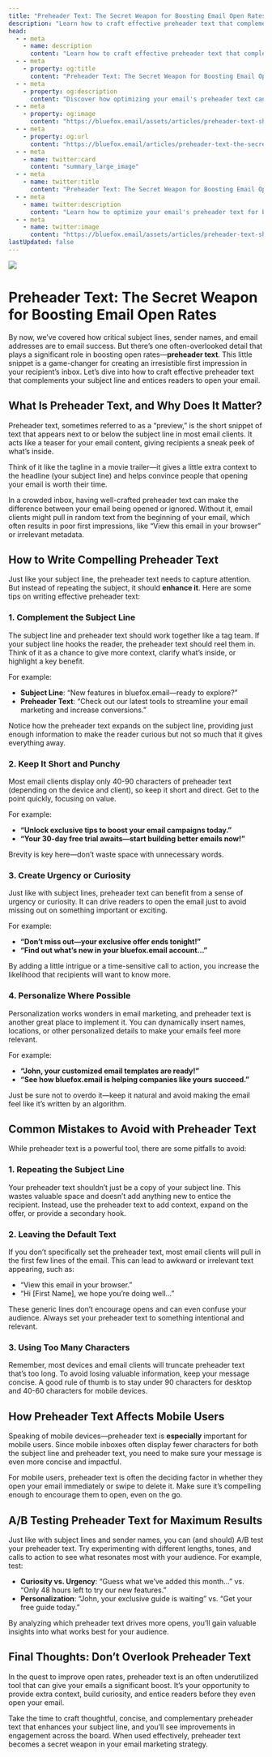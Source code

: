 ```yaml
---
title: "Preheader Text: The Secret Weapon for Boosting Email Open Rates"
description: "Learn how to craft effective preheader text that complements your subject line and entices readers to open your emails."
head:
  - - meta
    - name: description
      content: "Learn how to craft effective preheader text that complements your subject line and entices readers to open your emails."
  - - meta
    - property: og:title
      content: "Preheader Text: The Secret Weapon for Boosting Email Open Rates"
  - - meta
    - property: og:description
      content: "Discover how optimizing your email's preheader text can increase open rates and make your email stand out in the inbox."
  - - meta
    - property: og:image
      content: "https://bluefox.email/assets/articles/preheader-text-share.png"
  - - meta
    - property: og:url
      content: "https://bluefox.email/articles/preheader-text-the-secret-weapon"
  - - meta
    - name: twitter:card
      content: "summary_large_image"
  - - meta
    - name: twitter:title
      content: "Preheader Text: The Secret Weapon for Boosting Email Open Rates"
  - - meta
    - name: twitter:description
      content: "Learn how to optimize your email's preheader text for better open rates and engagement."
  - - meta
    - name: twitter:image
      content: "https://bluefox.email/assets/articles/preheader-text-share.png"
lastUpdated: false
---
```


![](/assets/articles/preheader-text.png)

# Preheader Text: The Secret Weapon for Boosting Email Open Rates

By now, we’ve covered how critical subject lines, sender names, and email addresses are to email success. But there’s one often-overlooked detail that plays a significant role in boosting open rates—**preheader text**. This little snippet is a game-changer for creating an irresistible first impression in your recipient’s inbox. Let’s dive into how to craft effective preheader text that complements your subject line and entices readers to open your email.

## What Is Preheader Text, and Why Does It Matter?

Preheader text, sometimes referred to as a “preview,” is the short snippet of text that appears next to or below the subject line in most email clients. It acts like a teaser for your email content, giving recipients a sneak peek of what’s inside.

Think of it like the tagline in a movie trailer—it gives a little extra context to the headline (your subject line) and helps convince people that opening your email is worth their time.

In a crowded inbox, having well-crafted preheader text can make the difference between your email being opened or ignored. Without it, email clients might pull in random text from the beginning of your email, which often results in poor first impressions, like “View this email in your browser” or irrelevant metadata.

## How to Write Compelling Preheader Text

Just like your subject line, the preheader text needs to capture attention. But instead of repeating the subject, it should **enhance it**. Here are some tips on writing effective preheader text:

### 1. Complement the Subject Line

The subject line and preheader text should work together like a tag team. If your subject line hooks the reader, the preheader text should reel them in. Think of it as a chance to give more context, clarify what’s inside, or highlight a key benefit.

For example:
- **Subject Line**: “New features in bluefox.email—ready to explore?”
- **Preheader Text**: “Check out our latest tools to streamline your email marketing and increase conversions.”

Notice how the preheader text expands on the subject line, providing just enough information to make the reader curious but not so much that it gives everything away.

### 2. Keep It Short and Punchy

Most email clients display only 40-90 characters of preheader text (depending on the device and client), so keep it short and direct. Get to the point quickly, focusing on value.

For example:
- **“Unlock exclusive tips to boost your email campaigns today.”**
- **“Your 30-day free trial awaits—start building better emails now!”**

Brevity is key here—don’t waste space with unnecessary words.

### 3. Create Urgency or Curiosity

Just like with subject lines, preheader text can benefit from a sense of urgency or curiosity. It can drive readers to open the email just to avoid missing out on something important or exciting.

For example:
- **“Don’t miss out—your exclusive offer ends tonight!”**
- **“Find out what’s new in your bluefox.email account…”**

By adding a little intrigue or a time-sensitive call to action, you increase the likelihood that recipients will want to know more.

### 4. Personalize Where Possible

Personalization works wonders in email marketing, and preheader text is another great place to implement it. You can dynamically insert names, locations, or other personalized details to make your emails feel more relevant.

For example:
- **“John, your customized email templates are ready!”**
- **“See how bluefox.email is helping companies like yours succeed.”**

Just be sure not to overdo it—keep it natural and avoid making the email feel like it’s written by an algorithm.

## Common Mistakes to Avoid with Preheader Text

While preheader text is a powerful tool, there are some pitfalls to avoid:

### 1. Repeating the Subject Line

Your preheader text shouldn’t just be a copy of your subject line. This wastes valuable space and doesn’t add anything new to entice the recipient. Instead, use the preheader text to add context, expand on the offer, or provide a secondary hook.

### 2. Leaving the Default Text

If you don’t specifically set the preheader text, most email clients will pull in the first few lines of the email. This can lead to awkward or irrelevant text appearing, such as:

- “View this email in your browser.”
- “Hi [First Name], we hope you’re doing well…”

These generic lines don’t encourage opens and can even confuse your audience. Always set your preheader text to something intentional and relevant.

### 3. Using Too Many Characters

Remember, most devices and email clients will truncate preheader text that’s too long. To avoid losing valuable information, keep your message concise. A good rule of thumb is to stay under 90 characters for desktop and 40-60 characters for mobile devices.

## How Preheader Text Affects Mobile Users

Speaking of mobile devices—preheader text is **especially** important for mobile users. Since mobile inboxes often display fewer characters for both the subject line and preheader text, you need to make sure your message is even more concise and impactful. 

For mobile users, preheader text is often the deciding factor in whether they open your email immediately or swipe to delete it. Make sure it’s compelling enough to encourage them to open, even on the go.

## A/B Testing Preheader Text for Maximum Results

Just like with subject lines and sender names, you can (and should) A/B test your preheader text. Try experimenting with different lengths, tones, and calls to action to see what resonates most with your audience. For example, test:

- **Curiosity vs. Urgency**: “Guess what we’ve added this month…” vs. “Only 48 hours left to try our new features.”
- **Personalization**: “John, your exclusive guide is waiting” vs. “Get your free guide today.”

By analyzing which preheader text drives more opens, you’ll gain valuable insights into what works best for your audience.

## Final Thoughts: Don’t Overlook Preheader Text

In the quest to improve open rates, preheader text is an often underutilized tool that can give your emails a significant boost. It’s your opportunity to provide extra context, build curiosity, and entice readers before they even open your email.

Take the time to craft thoughtful, concise, and complementary preheader text that enhances your subject line, and you’ll see improvements in engagement across the board. When used effectively, preheader text becomes a secret weapon in your email marketing strategy.
